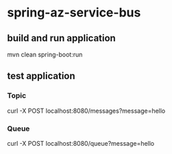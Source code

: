 # spring-az-service-bus

## build and run application
mvn clean spring-boot:run

## test application
### Topic
curl -X POST localhost:8080/messages?message=hello

### Queue
curl -X POST localhost:8080/queue?message=hello